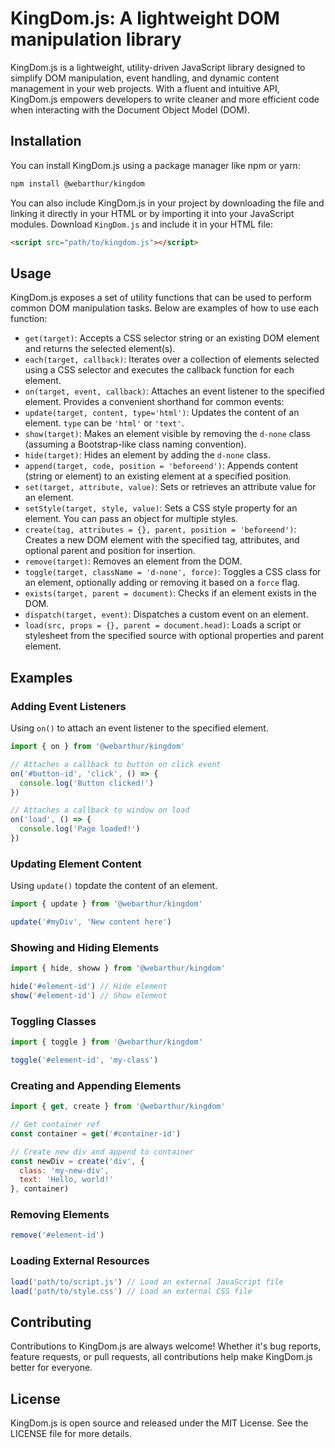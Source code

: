 # KingDom.js: A lightweight DOM manipulation library

KingDom.js is a lightweight, utility-driven JavaScript library designed to simplify DOM manipulation, event handling, and dynamic content management in your web projects. With a fluent and intuitive API, KingDom.js empowers developers to write cleaner and more efficient code when interacting with the Document Object Model (DOM).

## Installation

You can install KingDom.js using a package manager like npm or yarn:

```bash
npm install @webarthur/kingdom
```

You can also include KingDom.js in your project by downloading the file and linking it directly in your HTML or by importing it into your JavaScript modules. Download `KingDom.js` and include it in your HTML file:

```html
<script src="path/to/kingdom.js"></script>
```

## Usage

KingDom.js exposes a set of utility functions that can be used to perform common DOM manipulation tasks. Below are examples of how to use each function:

- `get(target)`: Accepts a CSS selector string or an existing DOM element and returns the selected element(s).
- `each(target, callback)`: Iterates over a collection of elements selected using a CSS selector and executes the callback function for each element.
- `on(target, event, callback)`: Attaches an event listener to the specified element. Provides a convenient shorthand for common events:
- `update(target, content, type='html')`: Updates the content of an element. `type` can be `'html'` or `'text'`.
- `show(target)`: Makes an element visible by removing the `d-none` class (assuming a Bootstrap-like class naming convention).
- `hide(target)`: Hides an element by adding the `d-none` class.
- `append(target, code, position = 'beforeend')`: Appends content (string or element) to an existing element at a specified position.
- `set(target, attribute, value)`: Sets or retrieves an attribute value for an element.
- `setStyle(target, style, value)`: Sets a CSS style property for an element. You can pass an object for multiple styles.
- `create(tag, attributes = {}, parent, position = 'beforeend')`: Creates a new DOM element with the specified tag, attributes, and optional parent and position for insertion.
- `remove(target)`: Removes an element from the DOM.
- `toggle(target, className = 'd-none', force)`: Toggles a CSS class for an element, optionally adding or removing it based on a `force` flag.
- `exists(target, parent = document)`: Checks if an element exists in the DOM.
- `dispatch(target, event)`: Dispatches a custom event on an element.
- `load(src, props = {}, parent = document.head)`: Loads a script or stylesheet from the specified source with optional properties and parent element.

## Examples

### Adding Event Listeners

Using `on()` to attach an event listener to the specified element.

```javascript
import { on } from '@webarthur/kingdom'

// Attaches a callback to button on click event
on('#button-id', 'click', () => {
  console.log('Button clicked!')
})

// Attaches a callback to window on load
on('load', () => {
  console.log('Page loaded!')
})
```

### Updating Element Content

Using `update()` topdate the content of an element.

```javascript
import { update } from '@webarthur/kingdom'

update('#myDiv', 'New content here')
```

### Showing and Hiding Elements

```javascript
import { hide, showw } from '@webarthur/kingdom'

hide('#element-id') // Hide element
show('#element-id') // Show element
```

### Toggling Classes

```javascript
import { toggle } from '@webarthur/kingdom'

toggle('#element-id', 'my-class')
```

### Creating and Appending Elements


```javascript
import { get, create } from '@webarthur/kingdom'

// Get container ref
const container = get('#container-id')

// Create new div and append to container
const newDiv = create('div', { 
  class: 'my-new-div', 
  text: 'Hello, world!' 
}, container)
```

### Removing Elements

```javascript
remove('#element-id')
```

### Loading External Resources

```javascript
load('path/to/script.js') // Load an external JavaScript file
load('path/to/style.css') // Load an external CSS file
```

## Contributing

Contributions to KingDom.js are always welcome! Whether it's bug reports, feature requests, or pull requests, all contributions help make KingDom.js better for everyone.

## License

KingDom.js is open source and released under the MIT License. See the LICENSE file for more details.

